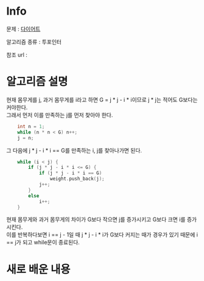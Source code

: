 # Info

  

문제 : [다이어트](https://www.acmicpc.net/problem/1484)

알고리즘 종류 : 투포인터

참조 url : 

  

# 알고리즘 설명
현재 몸무게를 j, 과거 몸무게를 i라고 하면 G = j * j - i * i이므로 j * j는 적어도 G보다는 커야한다.  
그래서 먼저 이를 만족하는 j를 먼저 찾아야 한다.
``` c++
	int n = 1;
	while (n * n < G) n++;
	j = n;
```

그 다음에 j * j - i * i == G를 만족하는 i, j를 찾아나가면 된다.
``` c++
	while (i < j) {
		if (j * j - i * i <= G) {
			if (j * j - i * i == G)
				weight.push_back(j);
			j++;
		}
		else
			i++;
	}
```
현재 몸무게와 과거 몸무게의 차이가 G보다 작으면 j를 증가시키고 G보다 크면 i를 증가시킨다.  
이를 반복하다보면 i == j - 1일 때 j * j - i * i가 G보다 커지는 때가 경우가 있기 때문에 i == j가 되고 while문이 종료된다.
# 새로 배운 내용

